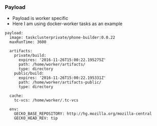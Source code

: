 ### Payload

* Payload is worker specific
* Here I am using docker-worker tasks as an example

```
payload:
  image: taskclusterprivate/phone-builder:0.0.22
  maxRunTime: 3600

  artifacts:
    private/build:
      expires: '2016-11-26T15:00:22.195275Z'
      path: /home/worker/artifacts/
      type: directory
    public/build:
      expires: '2016-11-26T15:00:22.195331Z'
      path: /home/worker/artifacts-public/
      type: directory

  cache:
    tc-vcs: /home/worker/.tc-vcs

  env:
    GECKO_BASE_REPOSITORY: http://hg.mozilla.org/mozilla-central
    GECKO_HEAD_REV: tip
```

